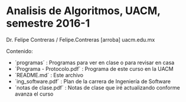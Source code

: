 # Analisis de Algoritmos, UACM, semestre 2016-1

Dr. Felipe Contreras / Felipe.Contreras [arroba] uacm.edu.mx

Contenido:

* ´programas´ : Programas para ver en clase o para revisar en casa
* ´Programa - Protocolo.pdf´ : Programa de este curso en la UACM
* ´README.md´ : Este archivo
* ´ing_software.pdf´ : Plan de la carrera de Ingeniería de Software
* ´notas de clase.pdf´ : Notas de clase que iré actualizando conforme avanza el curso
